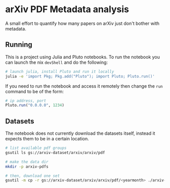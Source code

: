 # arXiv PDF Metadata analysis

A small effort to quantify how many papers on arXiv just don't bother with metadata.

## Running

This is a project using Julia and Pluto notebooks.
To run the notebook you can launch the nix `devShell` and do the following:

```sh
# launch julia, install Pluto and run it locally
julia -e 'import Pkg; Pkg.add("Pluto"); import Pluto; Pluto.run()'
```

If you need to run the notebook and access it remotely then change the `run` command to be of the form:

```julia
# ip address, port
Pluto.run("0.0.0.0", 1234)
```

## Datasets

The notebook does not currently download the datasets itself, instead it expects them to be in a certain location.

```sh
# list available pdf groups
gsutil ls gs://arxiv-dataset/arxiv/arxiv/pdf

# make the data dir
mkdir -p arxiv-pdfs

# then, download one set
gsutil -m cp -r gs://arxiv-dataset/arxiv/arxiv/pdf/<yearmonth> ./arxiv-pdfs
```
